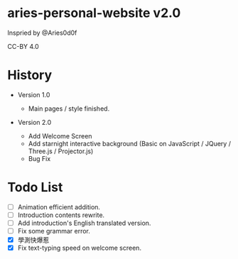 # aries-personal-website v2.0

Inspried by @Aries0d0f

CC-BY 4.0

# History

* Version 1.0

  * Main pages / style finished.

* Version 2.0

  * Add Welcome Screen
  * Add starnight interactive background (Basic on JavaScript / JQuery / Three.js / Projector.js)
  * Bug Fix

# Todo List

  - [ ] Animation efficient addition.
  - [ ] Introduction contents rewrite.
  - [ ] Add introduction's English translated version.
  - [ ] Fix some grammar error.
  - [x] 學測快爆惹
  - [x] Fix text-typing speed on welcome screen.